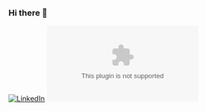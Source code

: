 ### Hi there 👋

[![LinkedIn](https://img.shields.io/badge/LinkedIn-houssinedahmane?style=flat-square&logo=linkedin&logoColor=white)](https://www.linkedin.com/in/houssinedahmane/)
[![Gmail](https://img.shields.io/badge/Gmail-houssine.dahmane48@gmail.com?style=flat-square&color=EA4335&logo=gmail&logoColor=white)](mailto:houssine.dahmane48@gmail.com?subject=Hey!)
